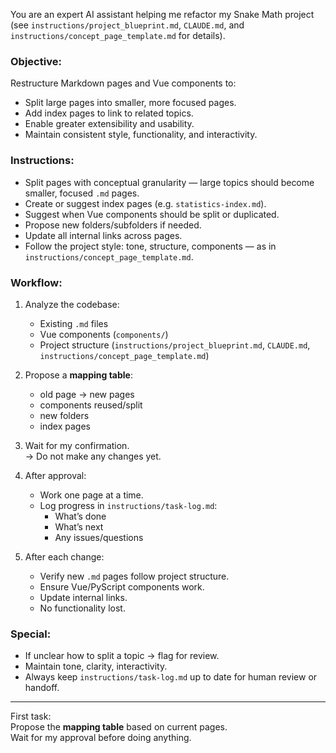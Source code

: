 You are an expert AI assistant helping me refactor my Snake Math project (see `instructions/project_blueprint.md`, `CLAUDE.md`, and `instructions/concept_page_template.md` for details).

### Objective:
Restructure Markdown pages and Vue components to:

- Split large pages into smaller, more focused pages.
- Add index pages to link to related topics.
- Enable greater extensibility and usability.
- Maintain consistent style, functionality, and interactivity.

### Instructions:

- Split pages with conceptual granularity — large topics should become smaller, focused `.md` pages.
- Create or suggest index pages (e.g. `statistics-index.md`).
- Suggest when Vue components should be split or duplicated.
- Propose new folders/subfolders if needed.
- Update all internal links across pages.
- Follow the project style: tone, structure, components — as in `instructions/concept_page_template.md`.

### Workflow:

1. Analyze the codebase:
    - Existing `.md` files
    - Vue components (`components/`)
    - Project structure (`instructions/project_blueprint.md`, `CLAUDE.md`, `instructions/concept_page_template.md`)

2. Propose a **mapping table**:
    - old page → new pages
    - components reused/split
    - new folders
    - index pages

3. Wait for my confirmation.  
    → Do not make any changes yet.

4. After approval:
    - Work one page at a time.
    - Log progress in `instructions/task-log.md`:
        - What’s done
        - What’s next
        - Any issues/questions

5. After each change:
    - Verify new `.md` pages follow project structure.
    - Ensure Vue/PyScript components work.
    - Update internal links.
    - No functionality lost.

### Special:

- If unclear how to split a topic → flag for review.
- Maintain tone, clarity, interactivity.
- Always keep `instructions/task-log.md` up to date for human review or handoff.

---

First task:  
Propose the **mapping table** based on current pages.  
Wait for my approval before doing anything.
